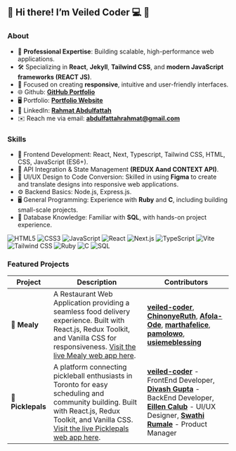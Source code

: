 ## 👋 Hi there! I’m Veiled Coder 💻 👋

### **About** 
- 💼 **Professional Expertise**: Building scalable, high-performance web applications.  
- 🛠️ Specializing in **React**, **Jekyll**, **Tailwind CSS**, and **modern JavaScript frameworks (REACT JS)**.  
- 🎯 Focused on creating **responsive**, intuitive and user-friendly interfaces.
- 🌐 Github: **[GitHub Portfolio](https://github.com/veiled-coder2)**
- 🖥️ Portfolio: **[Portfolio Website](https://veiled-coder.netlify.app/)**
- 💼 LinkedIn: **[Rahmat Abdulfattah](https://www.linkedin.com/in/rahmat-abdulfattah-2322531ab/)**  
- ✉️ Reach me via email: **[abdulfattahrahmat@gmail.com](mailto:youremail@example.com)**  
 

### **Skills**  
- 🚀 Frontend Development: React, Next, Typescript, Tailwind CSS, HTML, CSS, JavaScript (ES6+).  
- 🔗 API Integration & State Management **(REDUX Aand CONTEXT API)**.  
- 🎨 UI/UX Design to Code Conversion: Skilled in using **Figma** to create and translate designs into responsive web applications.  
- ⚙️ Backend Basics: Node.js, Express.js.  
- 🖥️ General Programming: Experience with **Ruby** and **C**, including building small-scale projects.  
- 💾 Database Knowledge: Familiar with **SQL**, with hands-on project experience.
  
![HTML5](https://img.shields.io/badge/HTML5-E34F26?style=flat&logo=html5&logoColor=white) ![CSS3](https://img.shields.io/badge/CSS3-1572B6?style=flat&logo=css3&logoColor=white) ![JavaScript](https://img.shields.io/badge/JavaScript-F7DF1E?style=flat&logo=javascript&logoColor=black) ![React](https://img.shields.io/badge/React-61DAFB?style=flat&logo=react&logoColor=black) ![Next.js](https://img.shields.io/badge/Next.js-000000?style=flat&logo=nextdotjs&logoColor=white) ![TypeScript](https://img.shields.io/badge/TypeScript-3178C6?style=flat&logo=typescript&logoColor=white) ![Vite](https://img.shields.io/badge/Vite-646CFF?style=flat&logo=vite&logoColor=white) ![Tailwind CSS](https://img.shields.io/badge/Tailwind_CSS-38B2AC?style=flat&logo=tailwind-css&logoColor=white) ![Ruby](https://img.shields.io/badge/Ruby-CC342D?style=flat&logo=ruby&logoColor=white) ![C](https://img.shields.io/badge/C-A8B9CC?style=flat&logo=c&logoColor=white) ![SQL](https://img.shields.io/badge/SQL-003B57?style=flat&logo=database&logoColor=white)



### **Featured Projects**

| Project | Description | Contributors |
| ------- | ----------- | ------------ |
| 🍔 **Mealy** | A Restaurant Web Application providing a seamless food delivery experience. Built with React.js, Redux Toolkit, and Vanilla CSS for responsiveness. [Visit the live Mealy web app here](https://mealy4u.netlify.app/). | **[veiled-coder](https://github.com/veiled-coder)**, **[ChinonyeRuth](https://github.com/ChinonyeRuth)**, **[Afola-Ode](https://github.com/Afola-Ode)**, **[marthafelice](https://github.com/marthafelice)**, **[pamolowo](https://github.com/pamolowo)**, **[usiemeblessing](https://github.com/usiemeblessing)** |
| 🏓 **Picklepals** | A platform connecting pickleball enthusiasts in Toronto for easy scheduling and community building. Built with React.js, Redux Toolkit, and Vanilla CSS. [Visit the live Picklepals web app here](https://picklepals.netlify.app/). | **[veiled-coder](https://github.com/veiled-coder2)** - FrontEnd Developer, **[Divash Gupta](https://github.com/Divxsh)** - BackEnd Developer, **[Eillen Calub](https://www.linkedin.com/in/eileen-calub/)** - UI/UX Designer,  **[Swathi Rumale](https://www.linkedin.com/in/swathi-rumale-542174b6/)** - Product Manager |




